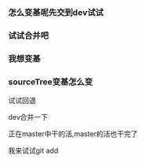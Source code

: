 ### 怎么变基呢先交到dev试试
### 试试合并吧
### 我想变基




### sourceTree变基怎么变

试试回退



dev合并一下

正在master中干的活,master的活也干完了

我来试试git add



